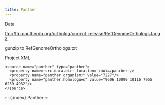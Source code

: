 ```yaml
---
title: Panther
---
```


Data

<ftp://ftp.pantherdb.org/ortholog/current_release/RefGenomeOrthologs.tar.gz>

gunzip to RefGenomeOrthologs.txt

Project XML

``` {.xml}
<source name="panther" type="panther">
  <property name="src.data.dir" location="/DATA/panther"/>
  <property name="panther.organisms" value="7227"/>
  <property name="panther.homologues" value="9606 10090 10116 7955 6239 4932"/>
</source>
```

::: {.index}
Panther
:::
